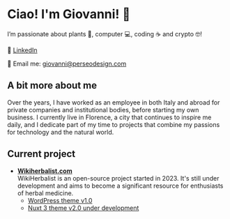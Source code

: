 # Ciao! I'm Giovanni! 👋

I’m passionate about plants 🌱, computer 💻, coding ☕ and crypto 🤓!

🔗 [LinkedIn](https://www.linkedin.com/in/giovannimanetti/)

📧 Email me: giovanni@perseodesign.com

## A bit more about me

Over the years, I have worked as an employee in both Italy and abroad for private companies and institutional bodies, before starting my own business. I currently live in Florence, a city that continues to inspire me daily, and I dedicate part of my time to projects that combine my passions for technology and the natural world.

## Current project

- **[Wikiherbalist.com](https://wikiherbalist.com)**  
  WikiHerbalist is an open-source project started in 2023. It's still under development and aims to become a significant resource for enthusiasts of herbal medicine.  
  - [WordPress theme v1.0](https://github.com/giovannimanetti11/perseowiki)
  - [Nuxt 3 theme v2.0 under development](https://github.com/giovannimanetti11/PerseoNXT)
